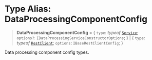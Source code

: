 # Type Alias: DataProcessingComponentConfig

> **DataProcessingComponentConfig** = \{ `type`: *typeof* [`Service`](../variables/DataProcessingComponentType.md#service); `options?`: `IDataProcessingServiceConstructorOptions`; \} \| \{ `type`: *typeof* [`RestClient`](../variables/DataProcessingComponentType.md#restclient); `options`: `IBaseRestClientConfig`; \}

Data processing component config types.
